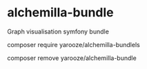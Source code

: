 # alchemilla-bundle
Graph visualisation symfony bundle


composer require yarooze/alchemilla-bundlels

composer remove yarooze/alchemilla-bundle


